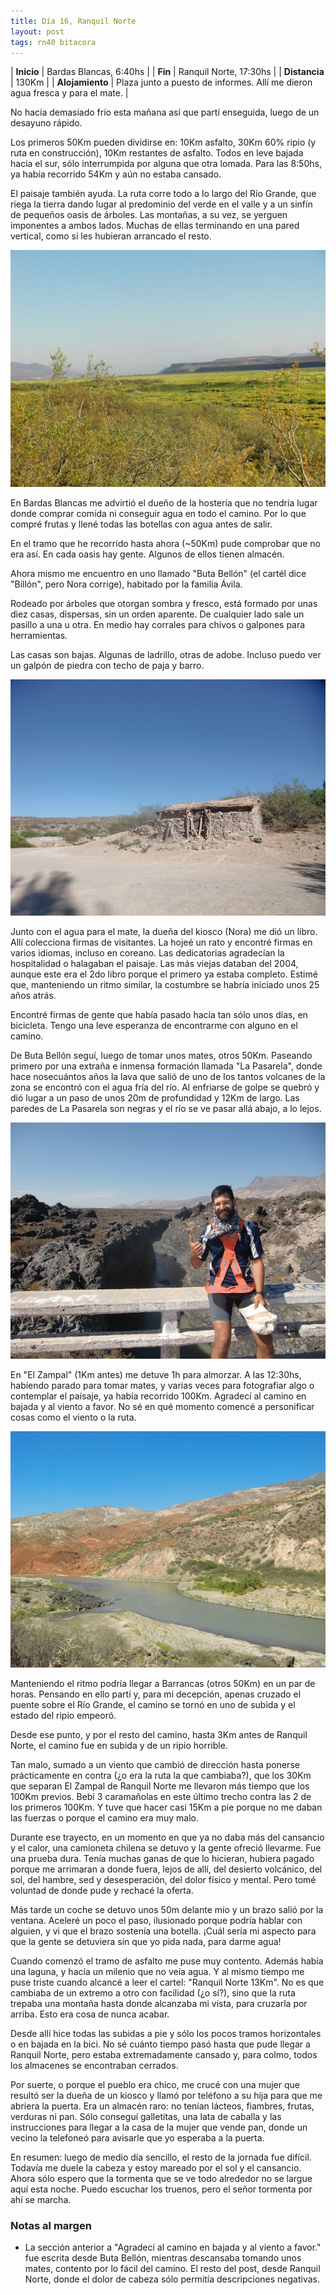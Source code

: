 ```yaml
---
title: Día 16, Ranquil Norte
layout: post
tags: rn40 bitacora
---
```


| **Inicio**      | Bardas Blancas, 6:40hs |
| **Fin**         | Ranquil Norte, 17:30hs |
| **Distancia**   | 130Km |
| **Alojamiento** | Plaza junto a puesto de informes. Allí me dieron agua fresca y para el mate. |

No hacía demasiado frío esta mañana así que partí enseguida, luego de un desayuno rápido.

Los primeros 50Km pueden dividirse en: 10Km asfalto, 30Km 60% ripio (y ruta en construcción), 10Km restantes de asfalto. Todos en leve bajada hacia el sur, sólo interrumpida por alguna que otra lomada. Para las 8:50hs, ya había recorrido 54Km y aún no estaba cansado.

El paisaje también ayuda. La ruta corre todo a lo largo del Río Grande, que riega la tierra dando lugar al predominio del verde en el valle y a un sinfín de pequeños oasis de árboles. Las montañas, a su vez, se yerguen imponentes a ambos lados. Muchas de ellas terminando en una pared vertical, como si les hubieran arrancado el resto.

[![](/images/2015-01-21-ranquil-norte_0_thumb.jpg)](/images/2015-01-21-ranquil-norte_0.jpg)

En Bardas Blancas me advirtió el dueño de la hostería que no tendría lugar donde comprar comida ni conseguir agua en todo el camino. Por lo que compré frutas y llené todas las botellas con agua antes de salir.

En el tramo que he recorrido hasta ahora (~50Km) pude comprobar que no era así. En cada oasis hay gente. Algunos de ellos tienen almacén.

Ahora mismo me encuentro en uno llamado "Buta Bellón" (el cartél dice "Billón", pero Nora corrige), habitado por la familia Ávila.

Rodeado por árboles que otorgan sombra y fresco, está formado por unas diez casas, dispersas, sin un orden aparente. De cualquier lado sale un pasillo a una u otra. En medio hay corrales para chivos o galpones para herramientas.

Las casas son bajas. Algunas de ladrillo, otras de adobe. Incluso puedo ver un galpón de piedra con techo de paja y barro.

[![](/images/2015-01-21-ranquil-norte_1_thumb.jpg)](/images/2015-01-21-ranquil-norte_1.jpg)

Junto con el agua para el mate, la dueña del kiosco (Nora) me dió un libro. Allí colecciona firmas de visitantes. La hojeé un rato y encontré firmas en varios idiomas, incluso en coreano. Las dedicatorias agradecían la hospitalidad o halagaban el paisaje. Las más viejas databan del 2004, aunque este era el 2do libro porque el primero ya estaba completo. Estimé que, manteniendo un ritmo similar, la costumbre se habría iniciado unos 25 años atrás.

Encontré firmas de gente que había pasado hacía tan sólo unos días, en bicicleta. Tengo una leve esperanza de encontrarme con alguno en el camino.

De Buta Bellón seguí, luego de tomar unos mates, otros 50Km. Paseando primero por una extraña e inmensa formación llamada "La Pasarela", donde hace nosecuántos años la lava que salió de uno de los tantos volcanes de la zona se encontró con el agua fría del río. Al enfriarse de golpe se quebró y dió lugar a un paso de unos 20m de profundidad y 12Km de largo. Las paredes de La Pasarela son negras y el río se ve pasar allá abajo, a lo lejos.

[![](/images/2015-01-21-ranquil-norte_2_thumb.jpg)](/images/2015-01-21-ranquil-norte_2.jpg)

En "El Zampal" (1Km antes) me detuve 1h para almorzar. A las 12:30hs, habíendo parado para tomar mates, y varias veces para fotografiar algo o contemplar el paisaje, ya había recorrido 100Km. Agradecí al camino en bajada y al viento a favor. No sé en qué momento comencé a personificar cosas como el viento o la ruta.

[![](/images/2015-01-21-ranquil-norte_3_thumb.jpg)](/images/2015-01-21-ranquil-norte_3.jpg)

Manteniendo el ritmo podría llegar a Barrancas (otros 50Km) en un par de horas. Pensando en ello partí y, para mi decepción, apenas cruzado el puente sobre el Río Grande, el camino se tornó en uno de subida y el estado del ripio empeoró.

Desde ese punto, y por el resto del camino, hasta 3Km antes de Ranquil Norte, el camino fue en subida y de un ripio horrible.

Tan malo, sumado a un viento que cambió de dirección hasta ponerse prácticamente en contra (¿o era la ruta la que cambiaba?), que los 30Km que separan El Zampal de Ranquil Norte me llevaron más tiempo que los 100Km previos. Bebí 3 caramañolas en este último trecho contra las 2 de los primeros 100Km. Y tuve que hacer casi 15Km a pie porque no me daban las fuerzas o porque el camino era muy malo.

Durante ese trayecto, en un momento en que ya no daba más del cansancio y el calor, una camioneta chilena se detuvo y la gente ofreció llevarme. Fue una prueba dura. Tenía muchas ganas de que lo hicieran, hubiera pagado porque me arrimaran a donde fuera, lejos de allí, del desierto volcánico, del sol, del hambre, sed y desesperación, del dolor físico y mental. Pero tomé voluntad de donde pude y rechacé la oferta.

Más tarde un coche se detuvo unos 50m delante mío y un brazo salió por la ventana. Aceleré un poco el paso, ilusionado porque podría hablar con alguien, y vi que el brazo sostenía una botella. ¡Cuál sería mi aspecto para que la gente se detuviera sin que yo pida nada, para darme agua!

Cuando comenzó el tramo de asfalto me puse muy contento. Además había una laguna, y hacía un milenio que no veía agua. Y al mismo tiempo me puse triste cuando alcancé a leer el cartel: "Ranquil Norte 13Km". No es que cambiaba de un extremo a otro con facilidad (¿o sí?), sino que la ruta trepaba una montaña hasta donde alcanzaba mi vista, para cruzarla por arriba. Esto era cosa de nunca acabar.

Desde allí hice todas las subidas a pie y sólo los pocos tramos horizontales o en bajada en la bici. No sé cuánto tiempo pasó hasta que pude llegar a Ranquil Norte, pero estaba extremadamente cansado y, para colmo, todos los almacenes se encontraban cerrados.

Por suerte, o porque el pueblo era chico, me crucé con una mujer que resultó ser la dueña de un kiosco y llamó por teléfono a su hija para que me abriera la puerta. Era un almacén raro: no tenían lácteos, fiambres, frutas, verduras ni pan. Sólo conseguí galletitas, una lata de caballa y las instrucciones para llegar a la casa de la mujer que vende pan, donde un vecino la telefoneó para avisarle que yo esperaba a la puerta.

En resumen: luego de medio día sencillo, el resto de la jornada fue difícil. Todavía me duele la cabeza y estoy mareado por el sol y el cansancio. Ahora sólo espero que la tormenta que se ve todo alrededor no se largue aquí esta noche. Puedo escuchar los truenos, pero el señor tormenta por ahí se marcha.

### Notas al margen
 * La sección anterior a "Agradecí al camino en bajada y al viento a favor." fue escrita desde Buta Bellón, mientras descansaba tomando unos mates, contento por lo fácil del camino. El resto del post, desde Ranquil Norte, donde el dolor de cabeza sólo permitía descripciones negativas.